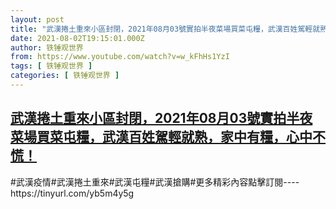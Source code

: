 ```yaml
---
layout: post
title: "武漢捲土重來小區封閉，2021年08月03號實拍半夜菜場買菜屯糧，武漢百姓駕輕就熟，家中有糧，心中不慌！"
date: 2021-08-02T19:15:01.000Z
author: 铁锤观世界
from: https://www.youtube.com/watch?v=w_kFhHs1YzI
tags: [ 铁锤观世界 ]
categories: [ 铁锤观世界 ]
---
```

<!--1627931701000-->
[武漢捲土重來小區封閉，2021年08月03號實拍半夜菜場買菜屯糧，武漢百姓駕輕就熟，家中有糧，心中不慌！](https://www.youtube.com/watch?v=w_kFhHs1YzI)
------

<div>
#武漢疫情#武漢捲土重來#武漢屯糧#武漢搶購#更多精彩內容點擊訂閱----https://tinyurl.com/yb5m4y5g
</div>
